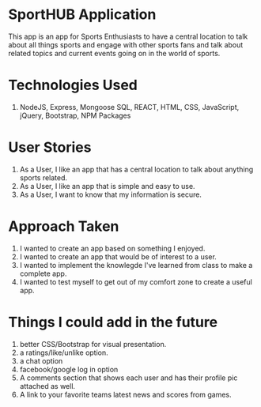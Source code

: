 # SportHUB Application
This app is an app for Sports Enthusiasts to have a central location to talk about all things sports and engage with other sports fans and talk about related topics and current events going on in the world of sports. 

# Technologies Used

1. NodeJS, Express, Mongoose SQL, REACT, HTML, CSS, JavaScript, jQuery, Bootstrap, NPM Packages

# User Stories

1. As a User, I like an app that has a central location to talk about anything sports related. 
2. As a User, I like an app that is simple and easy to use.
3. As a User, I want to know that my information is secure.

 # Approach Taken

1. I wanted to create an app based on something I enjoyed.
2. I wanted to create an app that would be of interest to a user.  
3. I wanted to implement the knowlegde I've learned from class to make a complete app.
4. I wanted to test myself to get out of my comfort zone to create a useful app.

 
# Things I could add in the future 

1. better CSS/Bootstrap for visual presentation.
2. a ratings/like/unlike option.
3. a chat option 
4. facebook/google log in option
5. A comments section that shows each user and has their profile pic attached as well.
6. A link to your favorite teams latest news and scores from games.


